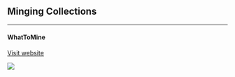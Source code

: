 ## Minging Collections

-----


#### WhatToMine

[Visit website](https://whattomine.com/coins)


![](https://cryptominded.com/wp-content/uploads/2017/07/Screen-Shot-2017-07-02-at-01.15.05-1280x888.png)



